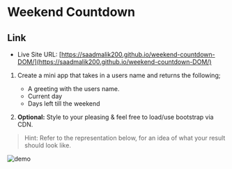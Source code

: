 # Weekend Countdown

## Link

- Live Site URL: [https://saadmalik200.github.io/weekend-countdown-DOM/](https://saadmalik200.github.io/weekend-countdown-DOM/)

1. Create a mini app that takes in a users name and returns the following;

   - A greeting with the users name.
   - Current day
   - Days left till the weekend

1. **Optional:** Style to your pleasing & feel free to load/use bootstrap via CDN.

> Hint: Refer to the representation below, for an idea of what your result should look like.

![demo](demo.gif)
